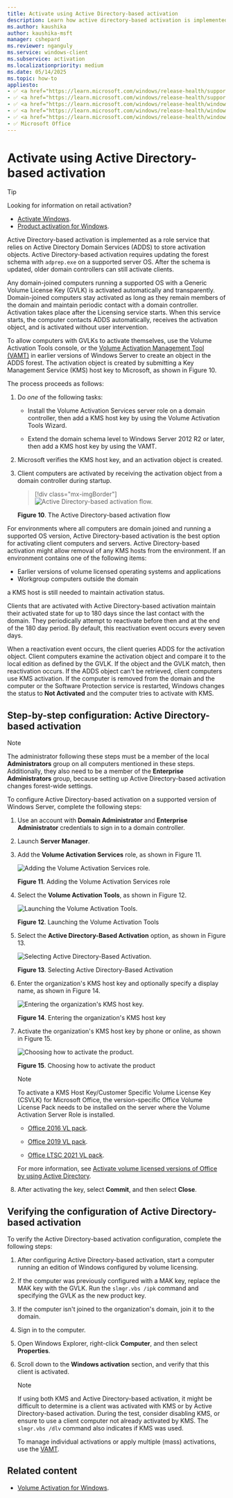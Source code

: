```yaml
---
title: Activate using Active Directory-based activation
description: Learn how active directory-based activation is implemented as a role service that relies on Active Directory Domain Services (ADDS) to store activation objects.
ms.author: kaushika
author: kaushika-msft
manager: cshepard
ms.reviewer: nganguly
ms.service: windows-client
ms.subservice: activation
ms.localizationpriority: medium
ms.date: 05/14/2025
ms.topic: how-to
appliesto:
- ✅ <a href="https://learn.microsoft.com/windows/release-health/supported-versions-windows-client" target="_blank">Windows 11</a>
- ✅ <a href="https://learn.microsoft.com/windows/release-health/supported-versions-windows-client" target="_blank">Windows 10</a>
- ✅ <a href="https://learn.microsoft.com/windows/release-health/windows-server-release-info" target="_blank">Windows Server 2022</a>
- ✅ <a href="https://learn.microsoft.com/windows/release-health/windows-server-release-info" target="_blank">Windows Server 2019</a>
- ✅ <a href="https://learn.microsoft.com/windows/release-health/windows-server-release-info" target="_blank">Windows Server 2016</a>
- ✅ Microsoft Office
---
```


# Activate using Active Directory-based activation

> [!TIP]
>
> Looking for information on retail activation?
>
> - [Activate Windows](https://support.microsoft.com/windows/activate-windows-c39005d4-95ee-b91e-b399-2820fda32227).
> - [Product activation for Windows](https://support.microsoft.com/windows/product-activation-for-windows-online-support-telephone-numbers-35f6a805-1259-88b4-f5e9-b52cccef91a0).

Active Directory-based activation is implemented as a role service that relies on Active Directory Domain Services (ADDS) to store activation objects. Active Directory-based activation requires updating the forest schema with `adprep.exe` on a supported server OS. After the schema is updated, older domain controllers can still activate clients.

Any domain-joined computers running a supported OS with a Generic Volume License Key (GVLK) is activated automatically and transparently. Domain-joined computers stay activated as long as they remain members of the domain and maintain periodic contact with a domain controller. Activation takes place after the Licensing service starts. When this service starts, the computer contacts ADDS automatically, receives the activation object, and is activated without user intervention.

To allow computers with GVLKs to activate themselves, use the Volume Activation Tools console, or the [Volume Activation Management Tool (VAMT)](volume-activation-management-tool.md) in earlier versions of Windows Server to create an object in the ADDS forest. The activation object is created by submitting a Key Management Service (KMS) host key to Microsoft, as shown in Figure 10.

The process proceeds as follows:

1. Do *one* of the following tasks:

    - Install the Volume Activation Services server role on a domain controller, then add a KMS host key by using the Volume Activation Tools Wizard.

    - Extend the domain schema level to Windows Server 2012 R2 or later, then add a KMS host key by using the VAMT.

1. Microsoft verifies the KMS host key, and an activation object is created.

1. Client computers are activated by receiving the activation object from a domain controller during startup.

    > [!div class="mx-imgBorder"]
    > ![Active Directory-based activation flow.](../images/volumeactivationforwindows81-10.jpg)

    **Figure 10**. The Active Directory-based activation flow

For environments where all computers are domain joined and running a supported OS version, Active Directory-based activation is the best option for activating client computers and servers. Active Directory-based activation might allow removal of any KMS hosts from the environment. If an environment contains one of the following items:

- Earlier versions of volume licensed operating systems and applications
- Workgroup computers outside the domain

a KMS host is still needed to maintain activation status.

Clients that are activated with Active Directory-based activation maintain their activated state for up to 180 days since the last contact with the domain. They periodically attempt to reactivate before then and at the end of the 180 day period. By default, this reactivation event occurs every seven days.

When a reactivation event occurs, the client queries ADDS for the activation object. Client computers examine the activation object and compare it to the local edition as defined by the GVLK. If the object and the GVLK match, then reactivation occurs. If the ADDS object can't be retrieved, client computers use KMS activation. If the computer is removed from the domain and the computer or the Software Protection service is restarted, Windows changes the status to **Not Activated** and the computer tries to activate with KMS.

## Step-by-step configuration: Active Directory-based activation

> [!NOTE]
>
> The administrator following these steps must be a member of the local **Administrators** group on all computers mentioned in these steps. Additionally, they also need to be a member of the **Enterprise Administrators** group, because setting up Active Directory-based activation changes forest-wide settings.

To configure Active Directory-based activation on a supported version of Windows Server, complete the following steps:

1. Use an account with **Domain Administrator** and **Enterprise Administrator** credentials to sign in to a domain controller.

1. Launch **Server Manager**.

1. Add the **Volume Activation Services** role, as shown in Figure 11.

    ![Adding the Volume Activation Services role.](../images/volumeactivationforwindows81-11.jpg)

    **Figure 11**. Adding the Volume Activation Services role

1. Select the **Volume Activation Tools**, as shown in Figure 12.

    ![Launching the Volume Activation Tools.](../images/volumeactivationforwindows81-12.jpg)

    **Figure 12**. Launching the Volume Activation Tools

1. Select the **Active Directory-Based Activation** option, as shown in Figure 13.

    ![Selecting Active Directory-Based Activation.](../images/volumeactivationforwindows81-13.jpg)

    **Figure 13**. Selecting Active Directory-Based Activation

1. Enter the organization's KMS host key and optionally specify a display name, as shown in Figure 14.

    ![Entering the organization's KMS host key.](../images/volumeactivationforwindows81-15.jpg)

    **Figure 14**. Entering the organization's KMS host key

1. Activate the organization's KMS host key by phone or online, as shown in Figure 15.

    ![Choosing how to activate the product.](../images/volumeactivationforwindows81-14.jpg)

    **Figure 15**. Choosing how to activate the product

    > [!NOTE]
    > To activate a KMS Host Key/Customer Specific Volume License Key (CSVLK) for Microsoft Office, the version-specific Office Volume License Pack needs to be installed on the server where the Volume Activation Server Role is installed.
    >
    > - [Office 2016 VL pack](https://www.microsoft.com/download/details.aspx?id=49164).
    >
    > - [Office 2019 VL pack](https://www.microsoft.com/download/details.aspx?id=57342).
    >
    > - [Office LTSC 2021 VL pack](https://www.microsoft.com/download/details.aspx?id=103446).
    >
    > For more information, see [Activate volume licensed versions of Office by using Active Directory](/deployoffice/vlactivation/activate-office-by-using-active-directory).

1. After activating the key, select **Commit**, and then select **Close**.

## Verifying the configuration of Active Directory-based activation

To verify the Active Directory-based activation configuration, complete the following steps:

1. After configuring Active Directory-based activation, start a computer running an edition of Windows configured by volume licensing.

1. If the computer was previously configured with a MAK key, replace the MAK key with the GVLK. Run the `slmgr.vbs /ipk` command and specifying the GVLK as the new product key.

1. If the computer isn't joined to the organization's domain, join it to the domain.

1. Sign in to the computer.

1. Open Windows Explorer, right-click **Computer**, and then select **Properties**.

1. Scroll down to the **Windows activation** section, and verify that this client is activated.

    > [!NOTE]
    >
    > If using both KMS and Active Directory-based activation, it might be difficult to determine is a client was activated with KMS or by Active Directory-based activation. During the test, consider disabling KMS, or ensure to use a client computer not already activated by KMS. The `slmgr.vbs /dlv` command also indicates if KMS was used.
    >
    > To manage individual activations or apply multiple (mass) activations, use the [VAMT](./volume-activation-management-tool.md).

## Related content

- [Volume Activation for Windows](volume-activation-windows.md).
